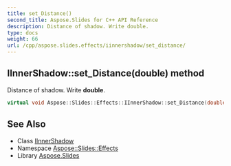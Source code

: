 ```yaml
---
title: set_Distance()
second_title: Aspose.Slides for C++ API Reference
description: Distance of shadow. Write double.
type: docs
weight: 66
url: /cpp/aspose.slides.effects/iinnershadow/set_distance/
---
```

## IInnerShadow::set_Distance(double) method


Distance of shadow. Write **double**.

```cpp
virtual void Aspose::Slides::Effects::IInnerShadow::set_Distance(double value)=0
```

## See Also

* Class [IInnerShadow](./)
* Namespace [Aspose::Slides::Effects](../)
* Library [Aspose.Slides](../../)